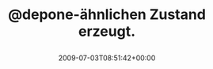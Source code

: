 ---
retweeted: false
source: <a href="http://twitter.com" rel="nofollow">Twitter Web Client</a>
entities:
  hashtags: []
  symbols: []
  user_mentions:
  - name: depone
    screen_name: depone
    indices:
    - '0'
    - '7'
    id_str: '5008851'
    id: '5008851'
  urls: []
display_text_range:
- '0'
- '34'
favorite_count: '0'
id_str: '2451473513'
truncated: false
retweet_count: '0'
id: '2451473513'
created_at: Fri Jul 03 08:51:42 +0000 2009
favorited: false
full_text: "@depone-ähnlichen Zustand erzeugt."
lang: de
tags:
- pesos/twitter
date: '2009-07-03T08:51:42+00:00'
src: https://twitter.com/bascht/status/2451473513
original_url: https://twitter.com/bascht/status/2451473513
type: twitter_tweet
text: "@depone-ähnlichen Zustand erzeugt."
title: "@depone-ähnlichen Zustand erzeugt.\n"

---